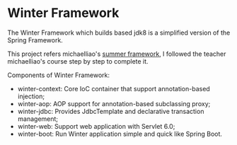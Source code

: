 # Winter Framework

The Winter Framework which builds based jdk8 is a simplified version of the Spring Framework.

This project refers michaelliao's [summer framework](https://github.com/michaelliao/summer-framework), I followed the teacher michaelliao's course step by step to complete it.


Components of Winter Framework:

- winter-context: Core IoC container that support annotation-based injection;
- winter-aop: AOP support for annotation-based subclassing proxy;
- winter-jdbc: Provides JdbcTemplate and declarative transaction management;
- winter-web: Support web application with Servlet 6.0;
- winter-boot: Run Winter application simple and quick like Spring Boot.

